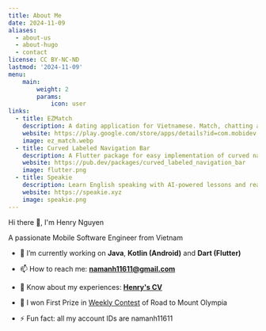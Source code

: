 ```yaml
---
title: About Me
date: 2024-11-09
aliases:
  - about-us
  - about-hugo
  - contact
license: CC BY-NC-ND
lastmod: '2024-11-09'
menu:
    main: 
        weight: 2
        params:
            icon: user
links:
  - title: EZMatch
    description: A dating application for Vietnamese. Match, chatting and dating.
    website: https://play.google.com/store/apps/details?id=com.mobidev.vietnamdatingappandroid
    image: ez_match.webp
  - title: Curved Labeled Navigation Bar
    description: A Flutter package for easy implementation of curved navigation bar.
    website: https://pub.dev/packages/curved_labeled_navigation_bar
    image: flutter.png
  - title: Speakie
    description: Learn English speaking with AI-powered lessons and real-life sentence practice.
    website: https://speakie.xyz
    image: speakie.png
---
```


Hi there 👋, I'm Henry Nguyen

A passionate Mobile Software Engineer from Vietnam

- 🌱 I’m currently working on **Java**, **Kotlin (Android)** and **Dart (Flutter)**

- 📫 How to reach me: **namanh11611@gmail.com**

- 📄 Know about my experiences: **[Henry's CV](https://bit.ly/namanhnguyen)**

- 🗻 I won First Prize in [Weekly Contest](https://www.youtube.com/watch?v=lQiMy-RLgoY) of Road to Mount Olympia

- ⚡ Fun fact: all my account IDs are namanh11611
